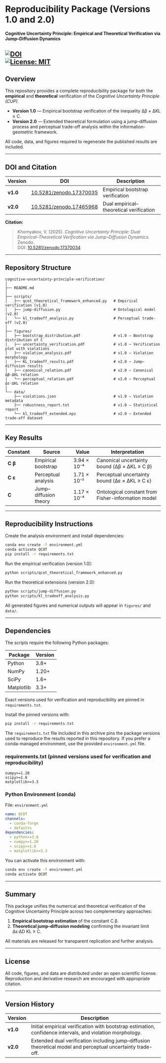 # Reproducibility Package (Versions 1.0 and 2.0)  
**Cognitive Uncertainty Principle: Empirical and Theoretical Verification via Jump–Diffusion Dynamics**  

[![DOI](https://zenodo.org/badge/DOI/10.5281/zenodo.17370034.svg)](https://doi.org/10.5281/zenodo.17370034)  
[![License: MIT](https://img.shields.io/badge/License-MIT-yellow.svg)](LICENSE)  
---

## Overview  

This repository provides a complete reproducibility package for both the **empirical** and **theoretical** verification of the *Cognitive Uncertainty Principle (CUP)*.  

- **Version 1.0** — Empirical bootstrap verification of the inequality Δβ × ΔKL ≥ C.  
- **Version 2.0** — Extended theoretical formulation using a jump–diffusion process and perceptual trade-off analysis within the information-geometric framework.  

All code, data, and figures required to regenerate the published results are included.  

---

## DOI and Citation  

| Version | DOI | Description |
|----------|-----|-------------|
| **v1.0** | [10.5281/zenodo.17370035](https://doi.org/10.5281/zenodo.17370035) | Empirical bootstrap verification |  
| **v2.0** | [10.5281/zenodo.17465968](https://doi.org/10.5281/zenodo.17465968) | Dual empirical–theoretical verification |  

**Citation:**  

> Khomyakov, V. (2025). *Cognitive Uncertainty Principle: Dual Empirical–Theoretical Verification via Jump–Diffusion Dynamics.* Zenodo.  
> DOI: [10.5281/zenodo.17370034](https://doi.org/10.5281/zenodo.17370034)  

---

## Repository Structure  

```
cognitive-uncertainty-principle-verification/  
│
├── README.md  
│
├── scripts/  
│   ├── qcot_theoretical_framework_enhanced.py   # Empirical verification (v1.0)  
│   ├── jump-diffusion.py                        # Ontological model (v2.0)  
│   └── kl_tradeoff_analysis.py                  # Perceptual trade-off (v2.0)  
│
├── figures/  
│   ├── bootstrap_distribution.pdf               # v1.0 — Bootstrap distribution of C  
│   ├── uncertainty_verification.pdf             # v1.0 — Verification plot with violations  
│   ├── violation_analysis.pdf                   # v1.0 — Violation morphology  
│   ├── KL_tradeoff_results.pdf                  # v2.0 — Jump–diffusion results  
│   ├── canonical_relation.pdf                   # v2.0 — Canonical Δβ·ΔKL relation  
│   └── perceptual_relation.pdf                  # v2.0 — Perceptual Δε·ΔKL relation  
│
└── data/  
    ├── violations.json                          # v1.0 — Violation metadata  
    ├── robustness_report.txt                    # v1.0 — Statistical report  
    └── kl_tradeoff_extended.npz                 # v2.0 — Extended trade-off dataset  
```

---

## Key Results  

| Constant | Source | Value | Interpretation |  
|-----------|---------|--------|----------------|  
| **C β** | Empirical bootstrap | 3.94 × 10⁻⁴ | Canonical uncertainty bound (Δβ × ΔKL ≥ C β) |  
| **C ε** | Perceptual analysis | 1.71 × 10⁻² | Perceptual uncertainty bound (Δε × ΔKL ≥ C ε) |  
| **C** | Jump–diffusion theory | 1.17 × 10⁻⁴ | Ontological constant from Fisher-information model |  

---

## Reproducibility Instructions  

Create the analysis environment and install dependencies:  

```bash
conda env create -f environment.yml  
conda activate QCOT  
pip install -r requirements.txt  
```

Run the empirical verification (version 1.0):  

```bash
python scripts/qcot_theoretical_framework_enhanced.py  
```

Run the theoretical extensions (version 2.0):  

```bash
python scripts/jump-diffusion.py  
python scripts/kl_tradeoff_analysis.py  
```

All generated figures and numerical outputs will appear in `figures/` and `data/`.  

---

## Dependencies

The scripts require the following Python packages:

| Package     | Version |
|--------------|----------|
| Python       | 3.8+     |
| NumPy        | 1.20+    |
| SciPy        | 1.6+     |
| Matplotlib   | 3.3+     |

Exact versions used for verification and reproducibility are pinned in `requirements.txt`.

Install the pinned versions with:

```bash
pip install -r requirements.txt
```

The `requirements.txt` file included in this archive pins the package versions used to reproduce the results reported in this repository. If you prefer a conda-managed environment, use the provided `environment.yml` file.

### requirements.txt (pinned versions used for verification and reproducibility)

```
numpy>=1.20
scipy>=1.6
matplotlib>=3.3
```

### Python Environment (conda)

File: `environment.yml`

```yaml
name: QCOT
channels:
  - conda-forge
  - defaults
dependencies:
  - python>=3.8
  - numpy>=1.20
  - scipy>=1.6
  - matplotlib>=3.3
```

You can activate this environment with:

```bash
conda env create -f environment.yml
conda activate QCOT
```

---

## Summary  

This package unifies the numerical and theoretical verification of the Cognitive Uncertainty Principle across two complementary approaches:  
1. **Empirical bootstrap estimation** of the constant C β.  
2. **Theoretical jump–diffusion modeling** confirming the invariant limit Δε·ΔD KL ≥ C.  

All materials are released for transparent replication and further analysis.  

---

## License  

All code, figures, and data are distributed under an open scientific license.  
Reproduction and derivative research are encouraged with appropriate citation.  

---

## Version History  

| Version | Description |  
|----------|-------------|  
| **v1.0** | Initial empirical verification with bootstrap estimation, confidence intervals, and violation morphology. |  
| **v2.0** | Extended dual verification including jump–diffusion theoretical model and perceptual uncertainty trade-off. |  
